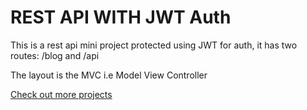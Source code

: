 # REST API WITH JWT Auth

This is a rest api mini project protected using JWT for auth, it has two routes: /blog and /api

The layout is the MVC i.e Model View Controller

[Check out more projects](https://github.com/dannysdomainoriginal)
